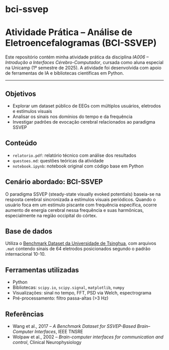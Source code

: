 # bci-ssvep
# Atividade Prática – Análise de Eletroencefalogramas (BCI-SSVEP)

Este repositório contém minha atividade prática da disciplina *IA006 – Introdução a Interfaces Cérebro-Computador*, cursada como aluna especial na Unicamp (1º semestre de 2025). A atividade foi desenvolvida com apoio de ferramentas de IA e bibliotecas científicas em Python.

---

## Objetivos

- Explorar um dataset público de EEGs com múltiplos usuários, eletrodos e estímulos visuais  
- Analisar os sinais nos domínios do tempo e da frequência  
- Investigar padrões de evocação cerebral relacionados ao paradigma SSVEP

## Conteúdo

- `relatorio.pdf`: relatório técnico com análise dos resultados
- `questoes.md`: questões teóricas da atividade
- `notebook.ipynb`: notebook original com código base em Python

## Cenário abordado: BCI-SSVEP

O paradigma SSVEP (steady-state visually evoked potentials) baseia-se na resposta cerebral sincronizada a estímulos visuais periódicos. Quando o usuário foca em um estímulo piscante com frequência específica, ocorre aumento de energia cerebral nessa frequência e suas harmônicas, especialmente na região occipital do córtex.

## Base de dados

Utiliza o [Benchmark Dataset da Universidade de Tsinghua](https://bci.med.tsinghua.edu.cn/download.html), com arquivos `.mat` contendo sinais de 64 eletrodos posicionados segundo o padrão internacional 10-10.

## Ferramentas utilizadas

- Python  
- Bibliotecas: `scipy.io`, `scipy.signal`, `matplotlib`, `numpy`  
- Visualizações: sinal no tempo, FFT, PSD via Welch, espectrograma  
- Pré-processamento: filtro passa-altas (>3 Hz)

## Referências

- Wang et al., 2017 – *A Benchmark Dataset for SSVEP-Based Brain–Computer Interfaces*, IEEE TNSRE  
- Wolpaw et al., 2002 – *Brain-computer interfaces for communication and control*, Clinical Neurophysiology
